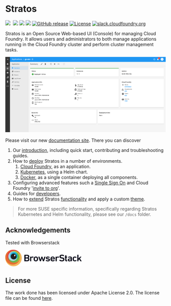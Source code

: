 # Stratos

<a href="https://travis-ci.com/suse/stratos/branches"><img src="https://travis-ci.com/suse/stratos.svg?branch=master"></a>&nbsp;<a style="padding-left: 4px" href="https://codeclimate.com/github/suse/stratos/maintainability"><img src="https://api.codeclimate.com/v1/badges/61af8b605f385e894632/maintainability" /></a>
<a href="https://goreportcard.com/report/github.com/suse/stratos"><img src="https://goreportcard.com/badge/github.com/suse/stratos"/></a>
<a href="https://codecov.io/gh/suse/stratos/branch/master"><img src="https://codecov.io/gh/suse/stratos/branch/master/graph/badge.svg"/></a>
[![GitHub release](https://img.shields.io/github/release/suse/stratos.svg)](https://github.com/suse/stratos/releases/latest)
[![License](https://img.shields.io/badge/License-Apache%202.0-blue.svg)](https://github.com/suse/stratos/blob/master/LICENSE)
[![slack.cloudfoundry.org](https://slack.cloudfoundry.org/badge.svg)](https://cloudfoundry.slack.com/messages/C80EP4Y57/)

Stratos is an Open Source Web-based UI (Console) for managing Cloud Foundry. It allows users and administrators to both manage applications running in the Cloud Foundry cluster and perform cluster management tasks.

![Stratos Application view](website/static/images/screenshots/app-summary.png)

Please visit our new [documentation site](https://stratos.app/). There you can discover

1. Our [introduction](https://stratos.app/docs/), including quick start, contributing and troubleshooting guides.
1. How to [deploy](https://stratos.app/docs/deploy/overview) Stratos in a number of environments.
    1. [Cloud Foundry](https://stratos.app/docs/deploy/cloud-foundry/cloud-foundry), as an application.
    1. [Kubernetes](https://stratos.app/docs/deploy/kubernetes), using a Helm chart.
    1. [Docker](https://stratos.app/docs/deploy/all-in-one), as a single container deploying all components.
1. Configuring advanced features such a [Single Sign On](https://stratos.app/docs/advanced/sso) and Cloud Foundry '[invite to org](https://stratos.app/docs/advanced/invite-user-guide)'.
1. Guides for [developers](https://stratos.app/docs/developer/introduction).
1. How to [extend](https://stratos.app/docs/extensions/introduction) Stratos [functionality](https://stratos.app/docs/extensions/frontend) and apply a custom [theme](https://stratos.app/docs/extensions/theming).

> For more SUSE specific information, specifically regarding Stratos Kubernetes and Helm functionality, please see our `/docs` folder.

## Acknowledgements

Tested with Browserstack

<a href="https://www.browserstack.com"><img width="240px" src="website/static/images/Browserstack-logo.svg" alt="Browserstack"></a>

## License

The work done has been licensed under Apache License 2.0. The license file can be found [here](LICENSE).
